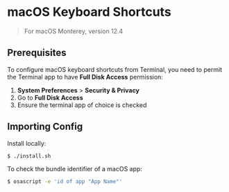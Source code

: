 # macOS Keyboard Shortcuts

> For macOS Monterey, version 12.4

## Prerequisites

To configure macOS keyboard shortcuts from Terminal, you need to permit the Terminal app to have **Full Disk Access** permission:

1. **System Preferences** > **Security & Privacy**
2. Go to **Full Disk Access**
3. Ensure the terminal app of choice is checked

## Importing Config

Install locally:

```sh
$ ./install.sh
```

To check the bundle identifier of a macOS app:

```sh
$ osascript -e 'id of app "App Name"'
```
